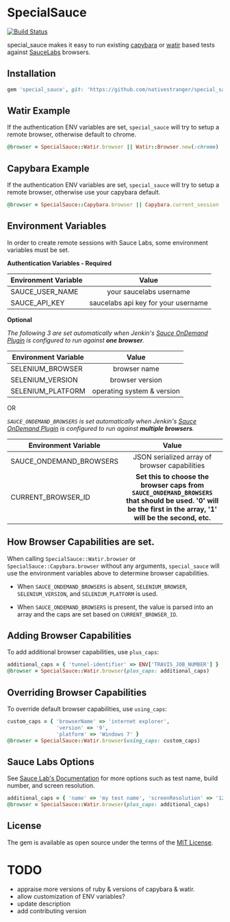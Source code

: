 # SpecialSauce

[![Build Status](https://travis-ci.org/nativestranger/special_sauce.svg?branch=master)](https://travis-ci.org/nativestranger/special_sauce)


special_sauce makes it easy to run existing [capybara](https://github.com/teamcapybara/capybara) or [watir](https://github.com/watir/watir) based tests against [SauceLabs](https://saucelabs.com/) browsers.

## Installation

```ruby
gem 'special_sauce', git: 'https://github.com/nativestranger/special_sauce.git'
```

## Watir Example

If the authentication ENV variables are set, `special_sauce` will try to setup a remote browser, otherwise default to chrome.

``` ruby
@browser = SpecialSauce::Watir.browser || Watir::Browser.new(:chrome)
```

## Capybara Example

If the authentication ENV variables are set, `special_sauce` will try to setup a remote browser, otherwise use your capybara default.

``` ruby
@browser = SpecialSauce::Capybara.browser || Capybara.current_session
```

## Environment Variables

In order to create remote sessions with Sauce Labs, some environment variables must be set.

**Authentication Variables - Required**

| Environment Variable   |      Value                               |
|----------              |:----------------------------------------:|
| SAUCE_USER_NAME        | your saucelabs username                  |
| SAUCE_API_KEY          | saucelabs api key for your username      |

**Optional**

*The following 3 are set automatically when Jenkin's [Sauce OnDemand Plugin](https://wiki.jenkins-ci.org/display/JENKINS/Sauce+OnDemand+Plugin) is configured to run against **one browser**.*

| Environment Variable   |      Value                               |
|----------              |:----------------------------------------:|
| SELENIUM_BROWSER       | browser name                             |
| SELENIUM_VERSION       | browser version                          |
| SELENIUM_PLATFORM      | operating system & version               |

OR

*`SAUCE_ONDEMAND_BROWSERS` is set automatically when Jenkin's [Sauce OnDemand Plugin](https://wiki.jenkins-ci.org/display/JENKINS/Sauce+OnDemand+Plugin) is configured to run against **multiple browsers**.*

| Environment Variable    |      Value                                     |
|----------               |:----------------------------------------------:|
| SAUCE_ONDEMAND_BROWSERS | JSON serialized array of browser capabilities  |
| CURRENT_BROWSER_ID | **Set this to choose the browser caps from `SAUCE_ONDEMAND_BROWSERS` that should be used. '0' will be the first in the array, '1' will be the second, etc.** |

## How Browser Capabilities are set.

When calling `SpecialSauce::Watir.browser` or `SpecialSauce::Capybara.browser` without any arguments, `special_sauce` will use the environment variables above to determine browser capabilities.

* When `SAUCE_ONDEMAND_BROWSERS` is absent, `SELENIUM_BROWSER`, `SELENIUM_VERSION`, and `SELENIUM_PLATFORM` is used.

* When `SAUCE_ONDEMAND_BROWSERS` is present, the value is parsed into an array and the caps are set based on `CURRENT_BROWSER_ID`.

## Adding Browser Capabilities
To add additional browser capabilities, use `plus_caps`:

``` ruby
additional_caps = { 'tunnel-identifier' => ENV['TRAVIS_JOB_NUMBER'] }
@browser = SpecialSauce::Watir.browser(plus_caps: additional_caps)
```

## Overriding Browser Capabilities
To override default browser capabilities, use `using_caps`:

``` ruby
custom_caps = { 'browserName' => 'internet explorer',
                'version' => '9',
                'platform' => 'Windows 7' }
@browser = SpecialSauce::Watir.browser(using_caps: custom_caps)
```

## Sauce Labs Options

See [Sauce Lab's Documentation](https://wiki.saucelabs.com/display/DOCS/Test+Configuration+Options) for more options such as test name, build number, and screen resolution.

``` ruby
additional_caps = { 'name' => 'my test name', 'screenResolution' => '1280x1024' }
@browser = SpecialSauce::Watir.browser(plus_caps: additional_caps)
```

## License
The gem is available as open source under the terms of the [MIT License](http://opensource.org/licenses/MIT).

# TODO

* appraise more versions of ruby & versions of capybara & watir.
* allow customization of ENV variables?
* update description
* add contributing version
